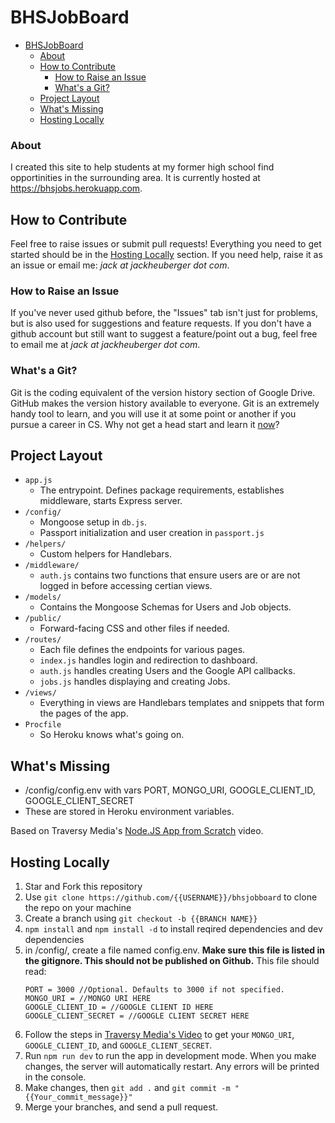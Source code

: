 # BHSJobBoard

- [BHSJobBoard](#bhsjobboard)
    - [About](#about)
  - [How to Contribute](#how-to-contribute)
    - [How to Raise an Issue](#how-to-raise-an-issue)
    - [What's a Git?](#whats-a-git)
  - [Project Layout](#project-layout)
  - [What's Missing](#whats-missing)
  - [Hosting Locally](#hosting-locally)

### About
I created this site to help students at my former high school find opportinities in the surrounding area. It is currently hosted at https://bhsjobs.herokuapp.com.

## How to Contribute
Feel free to raise issues or submit pull requests! Everything you need to get started should be in the [Hosting Locally](#hosting-locally) section. If you need help, raise it as an issue or email me: *jack at jackheuberger dot com*.

### How to Raise an Issue
If you've never used github before, the "Issues" tab isn't just for problems, but is also used for suggestions and feature requests. If you don't have a github account but still want to suggest a feature/point out a bug, feel free to email me at *jack at jackheuberger dot com*.

### What's a Git?
Git is the coding equivalent of the version history section of Google Drive. GitHub makes the version history available to everyone. Git is an extremely handy tool to learn, and you will use it at some point or another if you pursue a career in CS. Why not get a head start and learn it [now](https://try.github.io/)?

## Project Layout
- ```app.js```
  - The entrypoint. Defines package requirements, establishes middleware, starts Express server.
- ```/config/```
  - Mongoose setup in ```db.js```.
  - Passport initialization and user creation in ```passport.js```
- ```/helpers/```
  - Custom helpers for Handlebars. 
- ```/middleware/```
  - ```auth.js``` contains two functions that ensure users are or are not logged in before accessing certian views.
- ```/models/```
  - Contains the Mongoose Schemas for Users and Job objects. 
- ```/public/```
  - Forward-facing CSS and other files if needed.
- ```/routes/```
  - Each file defines the endpoints for various pages. 
  - ```index.js``` handles login and redirection to dashboard. 
  - ```auth.js``` handles creating Users and the Google API callbacks.
  - ```jobs.js``` handles displaying and creating Jobs.
- ```/views/```
  - Everything in views are Handlebars templates and snippets that form the pages of the app.
- ```Procfile```
  - So Heroku knows what's going on.

## What's Missing
- /config/config.env with vars PORT, MONGO_URI, GOOGLE_CLIENT_ID, GOOGLE_CLIENT_SECRET
- These are stored in Heroku environment variables. 

Based on Traversy Media's [Node.JS App from Scratch](https://www.youtube.com/watch?v=SBvmnHTQIPY) video.
## Hosting Locally
1. Star and Fork this repository
2. Use ```git clone https://github.com/{{USERNAME}}/bhsjobboard``` to clone the repo on your machine
3. Create a branch using ```git checkout -b {{BRANCH NAME}}```
4. ```npm install``` and ```npm install -d``` to install reqired dependencies and dev dependencies
5. in /config/, create a file named config.env. **Make sure this file is listed in the gitignore. This should not be published on Github.** This file should read:
    ```
    PORT = 3000 //Optional. Defaults to 3000 if not specified.
    MONGO_URI = //MONGO URI HERE
    GOOGLE_CLIENT_ID = //GOOGLE CLIENT ID HERE
    GOOGLE_CLIENT_SECRET = //GOOGLE CLIENT SECRET HERE
    ```
6. Follow the steps in [Traversy Media's Video](https://www.youtube.com/watch?v=SBvmnHTQIPY) to get your ```MONGO_URI```, ```GOOGLE_CLIENT_ID```, and ```GOOGLE_CLIENT_SECRET```.
7. Run ```npm run dev``` to run the app in development mode. When you make changes, the server will automatically restart. Any errors will be printed in the console.
8. Make changes, then ```git add .``` and ```git commit -m "{{Your_commit_message}}"```
9. Merge your branches, and send a pull request. 
